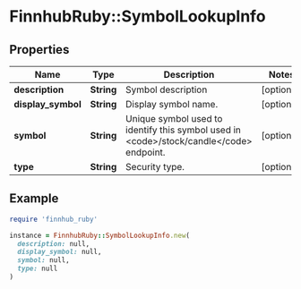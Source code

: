 # FinnhubRuby::SymbolLookupInfo

## Properties

| Name | Type | Description | Notes |
| ---- | ---- | ----------- | ----- |
| **description** | **String** | Symbol description | [optional] |
| **display_symbol** | **String** | Display symbol name. | [optional] |
| **symbol** | **String** | Unique symbol used to identify this symbol used in &lt;code&gt;/stock/candle&lt;/code&gt; endpoint. | [optional] |
| **type** | **String** | Security type. | [optional] |

## Example

```ruby
require 'finnhub_ruby'

instance = FinnhubRuby::SymbolLookupInfo.new(
  description: null,
  display_symbol: null,
  symbol: null,
  type: null
)
```

